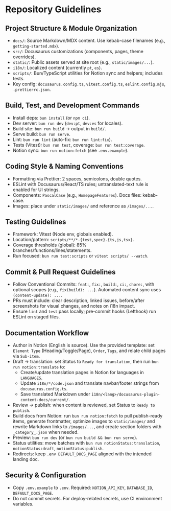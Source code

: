 # Repository Guidelines

## Project Structure & Module Organization

- `docs/`: Source Markdown/MDX content. Use kebab-case filenames (e.g., `getting-started.mdx`).
- `src/`: Docusaurus customizations (components, pages, theme overrides).
- `static/`: Public assets served at site root (e.g., `static/images/...`).
- `i18n/`: Localized content (currently `pt`, `es`).
- `scripts/`: Bun/TypeScript utilities for Notion sync and helpers; includes tests.
- Key config: `docusaurus.config.ts`, `vitest.config.ts`, `eslint.config.mjs`, `.prettierrc.json`.

## Build, Test, and Development Commands

- Install deps: `bun install` (or `npm ci`).
- Dev server: `bun run dev` (`dev:pt`, `dev:es` for locales).
- Build site: `bun run build` → output in `build/`.
- Serve build: `bun run serve`.
- Lint: `bun run lint` (auto-fix: `bun run lint:fix`).
- Tests (Vitest): `bun run test`, coverage: `bun run test:coverage`.
- Notion sync: `bun run notion:fetch` (see `.env.example`).

## Coding Style & Naming Conventions

- Formatting via Prettier: 2 spaces, semicolons, double quotes.
- ESLint with Docusaurus/React/TS rules; untranslated-text rule is enabled for UI strings.
- Components: `PascalCase` (e.g., `HomepageFeatures`). Docs files: kebab-case.
- Images: place under `static/images/` and reference as `/images/...`.

## Testing Guidelines

- Framework: Vitest (Node env, globals enabled).
- Location/pattern: `scripts/**/*.{test,spec}.{ts,js,tsx}`.
- Coverage thresholds (global): 85% branches/functions/lines/statements.
- Run focused: `bun run test:scripts` or `vitest scripts/ --watch`.

## Commit & Pull Request Guidelines

- Follow Conventional Commits: `feat:`, `fix:`, `build:`, `ci:`, `chore:`, with optional scopes (e.g., `fix(build): ...`). Automated content sync uses `(content-update): ...`.
- PRs must include: clear description, linked issues, before/after screenshots for visual changes, and notes on i18n impact.
- Ensure `lint` and `test` pass locally; pre-commit hooks (Lefthook) run ESLint on staged files.

## Documentation Workflow

- Author in Notion (English is source). Use the provided template: set `Element Type` (Heading/Toggle/Page), `Order`, `Tags`, and relate child pages via `Sub-item`.
- Draft → translation: set Status to `Ready for translation`, then run `bun run notion:translate` to:
  - Create/update translation pages in Notion for languages in `LANGUAGES`.
  - Update `i18n/*/code.json` and translate navbar/footer strings from `docusaurus.config.ts`.
  - Save translated Markdown under `i18n/<lang>/docusaurus-plugin-content-docs/current/`.
- Review → publish: when content is reviewed, set Status to `Ready to publish`.
- Build docs from Notion: run `bun run notion:fetch` to pull publish-ready items, generate frontmatter, optimize images to `static/images/` and rewrite Markdown links to `/images/...`, and create section folders with `_category_.json` when needed.
- Preview: `bun run dev` (or `bun run build && bun run serve`).
- Status utilities: move batches with `bun run notionStatus:translation`, `notionStatus:draft`, `notionStatus:publish`.
- Redirects: keep `.env DEFAULT_DOCS_PAGE` aligned with the intended landing doc.

## Security & Configuration

- Copy `.env.example` to `.env`. Required: `NOTION_API_KEY`, `DATABASE_ID`, `DEFAULT_DOCS_PAGE`.
- Do not commit secrets. For deploy-related secrets, use CI environment variables.
